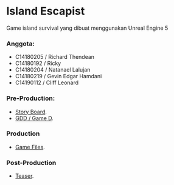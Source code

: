 # Island Escapist
Game island survival yang dibuat menggunakan Unreal Engine 5 
### Anggota:
* C14180205 / Richard Thendean
* C14180192 / Ricky
* C14180204 / Natanael Lalujan
* C14180219 / Gevin Edgar Hamdani
* C14190112 / Cliff Leonard
### Pre-Production:
* [Story Board](https://docs.google.com/document/d/1ueEEenMD1cvrARYrtxW7UHprCa5TZIZbHiXTWMhxsZ8/edit).
* [GDD / Game D](https://docs.google.com/document/d/1IRKJkALDCwrgAJOtqAhdpvZMJcMrPzAnz4n0tcnQMnc/edit).
### Production
* [Game Files]().
### Post-Production
* [Teaser]().

